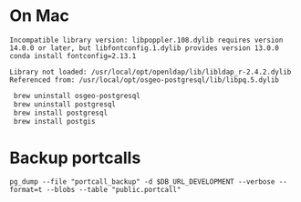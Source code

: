 # On Mac
`Incompatible library version: libpoppler.108.dylib requires version 14.0.0 or later, but libfontconfig.1.dylib provides version 13.0.0`
```conda install fontconfig=2.13.1```


`Library not loaded: /usr/local/opt/openldap/lib/libldap_r-2.4.2.dylib
  Referenced from: /usr/local/opt/osgeo-postgresql/lib/libpq.5.dylib`
```bash
 brew uninstall osgeo-postgresql
 brew uninstall postgresql
 brew install postgresql
 brew install postgis
```

# Backup portcalls
```
pg_dump --file "portcall_backup" -d $DB_URL_DEVELOPMENT --verbose --format=t --blobs --table "public.portcall"
```